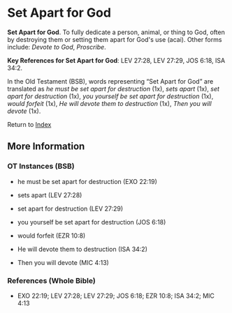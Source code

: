 # Set Apart for God
**Set Apart for God**. 
To fully dedicate a person, animal, or thing to God, often by destroying them or setting them apart for God's use (acai). 
Other forms include: 
*Devote to God*, *Proscribe*. 


**Key References for Set Apart for God**: 
LEV 27:28, LEV 27:29, JOS 6:18, ISA 34:2. 


In the Old Testament (BSB), words representing “Set Apart for God” are translated as 
*he must be set apart for destruction* (1x), *sets apart* (1x), *set apart for destruction* (1x), *you yourself be set apart for destruction* (1x), *would forfeit* (1x), *He will devote them to destruction* (1x), *Then you will devote* (1x). 




Return to [Index](00-Index.md)

## More Information

### OT Instances (BSB)

* he must be set apart for destruction (EXO 22:19)

* sets apart (LEV 27:28)

* set apart for destruction (LEV 27:29)

* you yourself be set apart for destruction (JOS 6:18)

* would forfeit (EZR 10:8)

* He will devote them to destruction (ISA 34:2)

* Then you will devote (MIC 4:13)



### References (Whole Bible)

* EXO 22:19; LEV 27:28; LEV 27:29; JOS 6:18; EZR 10:8; ISA 34:2; MIC 4:13



